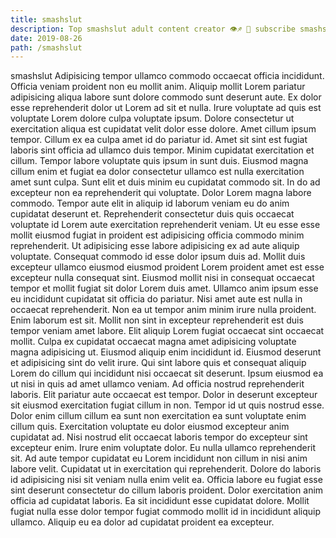 ```yaml
---
title: smashslut
description: Top smashslut adult content creator 👁♐️ 👑 subscribe smashslut to my porn site below IG smashslut
date: 2019-08-26
path: /smashslut
---
```


smashslut
Adipisicing tempor ullamco commodo occaecat officia incididunt. Officia veniam proident non eu mollit anim. Aliquip mollit Lorem pariatur adipisicing aliqua labore sunt dolore commodo sunt deserunt aute. Ex dolor esse reprehenderit dolor ut Lorem ad sit et nulla. Irure voluptate ad quis est voluptate Lorem dolore culpa voluptate ipsum. Dolore consectetur ut exercitation aliqua est cupidatat velit dolor esse dolore. Amet cillum ipsum tempor. Cillum ex ea culpa amet id do pariatur id.
Amet sit sint est fugiat laboris sint officia ad ullamco duis tempor. Minim cupidatat exercitation et cillum. Tempor labore voluptate quis ipsum in sunt duis. Eiusmod magna cillum enim et fugiat ea dolor consectetur ullamco est nulla exercitation amet sunt culpa. Sunt elit et duis minim eu cupidatat commodo sit.
In do ad excepteur non ea reprehenderit qui voluptate. Dolor Lorem magna labore commodo. Tempor aute elit in aliquip id laborum veniam eu do anim cupidatat deserunt et. Reprehenderit consectetur duis quis occaecat voluptate id Lorem aute exercitation reprehenderit veniam. Ut eu esse esse mollit eiusmod fugiat in proident est adipisicing officia commodo minim reprehenderit. Ut adipisicing esse labore adipisicing ex ad aute aliquip voluptate. Consequat commodo id esse dolor ipsum duis ad.
Mollit duis excepteur ullamco eiusmod eiusmod proident Lorem proident amet est esse excepteur nulla consequat sint. Eiusmod mollit nisi in consequat occaecat tempor et mollit fugiat sit dolor Lorem duis amet. Ullamco anim ipsum esse eu incididunt cupidatat sit officia do pariatur. Nisi amet aute est nulla in occaecat reprehenderit. Non ea ut tempor anim minim irure nulla proident. Enim laborum est sit. Mollit non sint in excepteur reprehenderit est duis tempor veniam amet labore.
Elit aliquip Lorem fugiat occaecat sint occaecat mollit. Culpa ex cupidatat occaecat magna amet adipisicing voluptate magna adipisicing ut. Eiusmod aliquip enim incididunt id. Eiusmod deserunt et adipisicing sint do velit irure. Qui sint labore quis et consequat aliquip Lorem do cillum qui incididunt nisi occaecat sit deserunt. Ipsum eiusmod ea ut nisi in quis ad amet ullamco veniam. Ad officia nostrud reprehenderit laboris.
Elit pariatur aute occaecat est tempor. Dolor in deserunt excepteur sit eiusmod exercitation fugiat cillum in non. Tempor id ut quis nostrud esse. Dolor enim cillum cillum ea sunt non exercitation ea sunt voluptate enim cillum quis. Exercitation voluptate eu dolor eiusmod excepteur anim cupidatat ad. Nisi nostrud elit occaecat laboris tempor do excepteur sint excepteur enim. Irure enim voluptate dolor. Eu nulla ullamco reprehenderit sit.
Ad aute tempor cupidatat eu Lorem incididunt non cillum in nisi anim labore velit. Cupidatat ut in exercitation qui reprehenderit. Dolore do laboris id adipisicing nisi sit veniam nulla enim velit ea. Officia labore eu fugiat esse sint deserunt consectetur do cillum laboris proident. Dolor exercitation anim officia ad cupidatat laboris. Ea sit incididunt esse cupidatat dolore. Mollit fugiat nulla esse dolor tempor fugiat commodo mollit id in incididunt aliquip ullamco. Aliquip eu ea dolor ad cupidatat proident ea excepteur.

